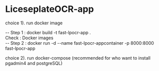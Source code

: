 # LiceseplateOCR-app

choice 1). run docker image

-- Step 1 : docker build -t fast-lpocr-app .                                    
Check : Docker images                                                                   
-- Step 2 : docker run -d --name fast-lpocr-appcontainer -p 8000:8000 fast-lpocr-app                        

choice 2). run docker-compose (recommended for who want to install pgadmin4 and postgreSQL)